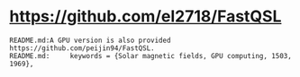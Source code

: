 # https://github.com/el2718/FastQSL

```console
README.md:A GPU version is also provided https://github.com/peijin94/FastQSL.
README.md:     keywords = {Solar magnetic fields, GPU computing, 1503, 1969},

```
